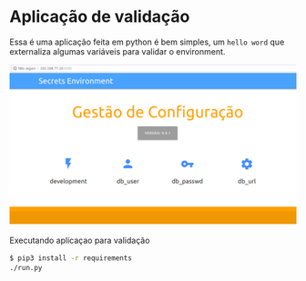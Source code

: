 # Aplicação de validação

Essa é uma aplicação feita em python é bem simples, um `hello word` que externaliza algumas variáveis para validar o environment.


![app](https://github.com/clodonil/manager_environment/blob/master/img/app.png)

Executando aplicaçao para validação

```bash
$ pip3 install -r requirements
./run.py
```
